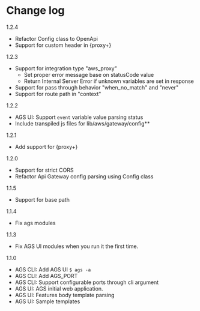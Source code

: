 # Change log

1.2.4
* Refactor Config class to OpenApi
* Support for custom header in {proxy+}

1.2.3
* Support for integration type "aws_proxy"
    - Set proper error message base on statusCode value
    - Return Internal Server Error if unknown variables are set in response
* Support for pass through behavior "when_no_match" and "never"
* Support for route path in "context"

1.2.2
* AGS UI: Support `event` variable value parsing status 
* Include transpiled js files for lib/aws/gateway/config**

1.2.1
* Add support for {proxy+}

1.2.0
* Support for strict CORS
* Refactor Api Gateway config parsing using Config class

1.1.5
* Support for base path

1.1.4
* Fix ags modules

1.1.3
* Fix AGS UI modules when you run it the first time.

1.1.0
* AGS CLI: Add AGS UI `$ ags -a`
* AGS CLI: Add AGS_PORT
* AGS CLI: Support configurable ports through cli argument
* AGS UI: AGS initial web application.
* AGS UI: Features body template parsing
* AGS UI: Sample templates

